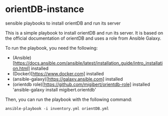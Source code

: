 # orientDB-instance
sensible playbooks to install orientDB and run its server

This is a simple playbook to install orientDB and run its server. It is based on the official documentation of orientDB and uses a role from Ansible Galaxy.

To run the playbook, you need the following:
 - (Ansible)[https://docs.ansible.com/ansible/latest/installation_guide/intro_installation.html] installed
 - (Docker)[https://www.docker.com] installed
 - (ansible-galaxy)[https://galaxy.ansible.com] installed 
 - (orientdb role)[https://github.com/migibert/orientdb-role] installed 'ansible-galaxy install migibert.orientdb'


Then, you can run the playbook with the following command:
```
ansible-playbook -i inventory.yml orientDB.yml
```